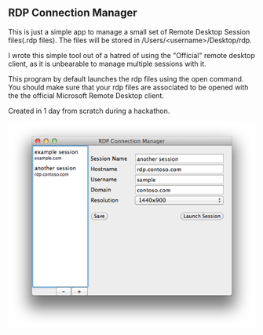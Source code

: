 ## RDP Connection Manager
This is just a simple app to manage a small set of Remote Desktop Session files(.rdp files).
The files will be stored in /Users/&lt;username&gt;/Desktop/rdp.

I wrote this simple tool out of a hatred of using the "Official" remote desktop client, as
it is unbearable to manage multiple sessions with it.

This program by default launches the rdp files using the open command.  You should make sure that
your rdp files are associated to be opened with the the official Microsoft Remote Desktop client.

Created in 1 day from scratch during a hackathon.

![Screenshot of app](https://github.com/ubergeek42/rdpmanager/raw/master/screenshot.png)

